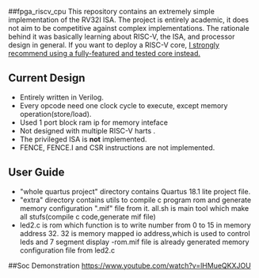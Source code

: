 ##fpga_riscv_cpu
This repository contains an extremely simple implementation of the RV32I ISA. The project is entirely academic, it does not aim to be competitive against complex implementations. The rationale behind it was basically learning about RISC-V, the ISA, and processor design in general. If you want to deploy a RISC-V core, [I strongly recommend using a fully-featured and tested core instead.](https://github.com/riscv/riscv-wiki/wiki/RISC-V-Cores-and-SoCs)  

## Current Design
- Entirely written in Verilog.
- Every opcode need one clock cycle to execute, except memory operation(store/load).
- Used 1 port block ram ip for memory inteface
- Not designed with multiple RISC-V harts .
- The privileged ISA is **not** implemented.
- FENCE, FENCE.I and CSR instructions are not implemented.
 
## User Guide
- "whole quartus project" directory contains Quartus 18.1 lite project file.
- "extra" directory contains utils to compile c program rom and generate memory configuration ".mif" file from it.
	all.sh is main tool which make all stufs(compile c code,generate mif file)
- led2.c is rom which function is to write number from 0 to 15 in memory address 32.
  32 is memory mapped io address,which is used to control leds and 7 segment display
-rom.mif file is already generated memory configuration file from led2.c

##Soc Demonstration
https://www.youtube.com/watch?v=lHMueQKXJOU

